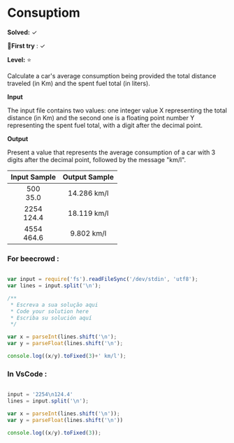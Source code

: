 # Consuptiom

**Solved:** ✓ 

**🎯First try** : ✓

**Level:** :star:

Calculate a car's average consumption being provided the total distance traveled (in Km) and the spent fuel total (in liters).

**Input**

The input file contains two values: one integer value X representing the total distance (in Km) and the second one is a floating point number Y representing the spent fuel total, with a digit after the decimal point.

**Output**

Present a value that represents the average consumption of a car with 3 digits after the decimal point, followed by the message "km/l".

| Input Sample |	Output Sample |
|:--:|:--:|
| 500 <br> 35.0 | 14.286 km/l |
| 2254 <br> 124.4 | 18.119 km/l |
| 4554 <br> 464.6 | 9.802 km/l |

### For beecrowd :

```javascript 

var input = require('fs').readFileSync('/dev/stdin', 'utf8');
var lines = input.split('\n');

/**
 * Escreva a sua solução aqui
 * Code your solution here
 * Escriba su solución aquí
 */

var x = parseInt(lines.shift('\n');
var y = parseFloat(lines.shift('\n');

console.log((x/y).toFixed(3)+' km/l');

```

### In VsCode :

```javascript 

input = '2254\n124.4'
lines = input.split('\n');

var x = parseInt(lines.shift('\n'));
var y = parseFloat(lines.shift('\n'))

console.log((x/y).toFixed(3));

```